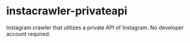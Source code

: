 # instacrawler-privateapi
Instagram crawler that utilizes a private API of Instagram. No developer account required.
